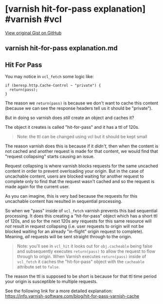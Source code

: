 # [varnish hit-for-pass explanation] #varnish #vcl

[View original Gist on GitHub](https://gist.github.com/Integralist/8a03b201d5de15fac8845414859b4f04)

## varnish hit-for-pass explanation.md

## Hit For Pass

You may notice in `vcl_fetch` some logic like:

```vcl
if (beresp.http.Cache-Control ~ "private") {
  return(pass);
}
```

The reason we `return(pass)` is because we don't want to cache this content (because we can see the response headers tell us it should be "private").

But in doing so varnish does _still_ create an object and caches it?

The object it creates is called "hit-for-pass" and it has a ttl of 120s.

> Note: the ttl can be changed using vcl but it should be kept small

The reason varnish does this is because if it _didn't_, then when the content is not cached and another request is made for that content, we would find that "request collapsing" starts causing an issue.

Request collapsing is where varnish blocks requests for the same uncached content in order to prevent overloading your origin. But in the case of uncachable content, users are blocked waiting for another request to complete only to find that the request wasn't cached and so the request is made again for the current user.

As you can imagine, this is very bad because the requests for this uncachable content has resulted in sequential processing. 

So when we "pass" inside of `vcl_fetch` varnish prevents this bad sequential processing. It does this creating a "hit-for-pass" object which has a short ttl of 120s, and so for the next 120s any requests for this same resource will _not_ result in request collapsing (i.e. user requests to origin will not be blocked waiting for an already "in-flight" origin request to complete). Meaning, _all_ requests will be sent straight through to the origin.

> Note: you'll see in `vcl_hit` it looks out for `obj.cacheable` being false and subsequently executes `return(pass)` to allow the request to flow through to origin. When Varnish executes `return(pass)` inside of `vcl_fetch` it caches the "hit-for-pass" object with the `cacheable` attribute set to `false`.

The reason the ttl is supposed to be short is because for that ttl time period your origin is susceptible to multiple requests.

See the following link for a more detailed explanation:  
https://info.varnish-software.com/blog/hit-for-pass-varnish-cache

